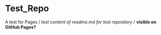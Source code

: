 # Test_Repo
A test for Pages /
*test content of readme.md for test repository* /
**visible on GitHub Pages?**
